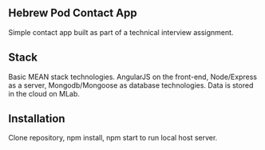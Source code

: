 ## Hebrew Pod Contact App Simple contact app built as part of a technical interview assignment.## StackBasic MEAN stack technologies. AngularJS on the front-end, Node/Express as a server, Mongodb/Mongoose as database technologies. Data is stored in the cloud on MLab.## InstallationClone repository, npm install, npm start to run local host server. 
